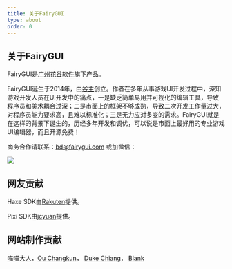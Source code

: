 ```yaml
---
title: 关于FairyGUI
type: about
order: 0
---
```


## 关于FairyGUI

FairyGUI是[广州花谷软件]()旗下产品。

FairyGUI诞生于2014年，由[谷主]()创立。作者在多年从事游戏UI开发过程中，深知游戏开发人员在UI开发中的痛点，一是缺乏简单易用并可视化的编辑工具，导致程序员和美术耦合过深；二是市面上的框架不够成熟，导致二次开发工作量过大，对程序员能力要求高，且难以标准化；三是无力应对多变的需求。FairyGUI就是在这样的背景下诞生的，历经多年开发和调优，可以说是市面上最好用的专业游戏UI编辑器，而且开源免费！

商务合作请联系：bd@fairygui.com 或加微信：

![](../../images/weixin.jpg)

## 网友贡献

Haxe SDK由[Rakuten](https://github.com/rakuten)提供。

Pixi SDK由[jcyuan](https://github.com/jcyuan)提供。

## 网站制作贡献

[喵喵大人](http://catlib.io)，[Ou Changkun](https://changkun.us/about/)， [Duke Chiang](http://dukechiang.com)， [Blank](http://alianhome.com/)




